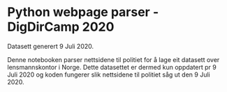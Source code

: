 # Python webpage parser - DigDirCamp 2020

Datasett generert 9 Juli 2020.

Denne notebooken parser nettsidene til politiet for å lage eit datasett over lensmannskontor i Norge. Dette datasettet er dermed kun oppdatert pr 9 Juli 2020 og koden fungerer slik nettsidene til politiet såg ut den 9 Juli 2020.
